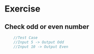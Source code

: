 # Exercise 

## Check odd or even number
```javascript
    //Test Case
    //Input 5 -> Output Odd
    //Input 10 -> Output Even
```